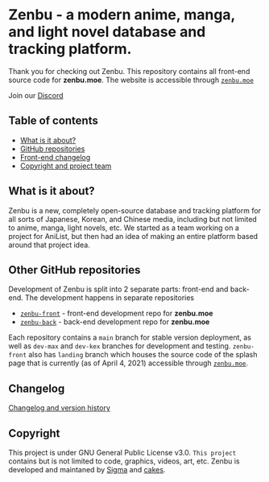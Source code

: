 # Zenbu - a modern anime, manga, and light novel database and tracking platform.

Thank you for checking out Zenbu. This repository contains all front-end source code for __zenbu.moe__.
The website is accessible through [`zenbu.moe`](https://zenbu.moe)

Join our [Discord](https://discord.gg/mVpKe4y)

## Table of contents

- [What is it about?](https://github.com/zenbu-moe/zenbu-front#what-is-it-about)
- [GitHub repositories](https://github.com/zenbu-moe/zenbu-front/tree/main#other-github-repositories)
- [Front-end changelog](https://github.com/zenbu-moe/zenbu-front/tree/main#changelog)
- [Copyright and project team](https://github.com/zenbu-moe/zenbu-front/tree/main#copyright)

## What is it about?

Zenbu is a new, completely open-source database and tracking platform for all sorts of Japanese, Korean, and Chinese media, including but not limited to anime, manga, light novels, etc. We started as a team working on a project for AniList, but then had an idea of making an entire platform based around that project idea.

## Other GitHub repositories

Development of Zenbu is split into 2 separate parts: front-end and back-end. The development happens in separate repositories

- [`zenbu-front`](https://github.com/zenbu-moe/zenbu-front/) - front-end development repo for __zenbu.moe__
- [`zenbu-back`](https://github.com/zenbu-moe/zenbu-back/) - back-end development repo for __zenbu.moe__

Each repository contains a `main` branch for stable version deployment, as well as `dev-max` and `dev-kex` branches for development and testing. `zenbu-front` also has `landing` branch which houses the source code of the splash page that is currently (as of April 4, 2021) accessible through [`zenbu.moe`](https://zenbu.moe).

## Changelog

[Changelog and version history](https://github.com/zenbu-moe/zenbu-front/blob/main/CHANGELOG.md)

## Copyright

This project is under GNU General Public License v3.0. 
`This project` contains but is not limited to code, graphics, videos, art, etc.
Zenbu is developed and maintaned by [Sigma](https://github.com/dizzyatlovich) and [cakes](https://github.com/Kex1016).
